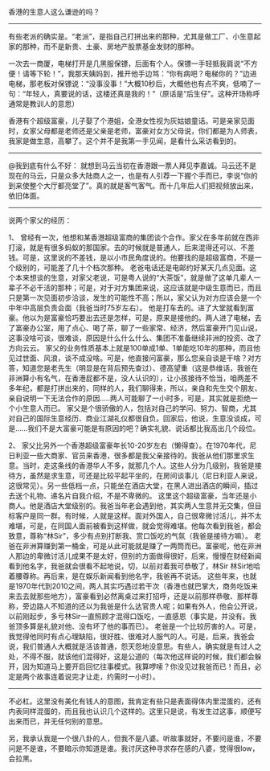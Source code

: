 香港的生意人这么谦逊的吗？ 

-------------------

有些老派的确实是。“老派”，是指自己打拼出来的那种，尤其是做工厂、小生意起家的那种，而不是新贵、土豪、房地产股票基金发财的那种。

一次去一商厦，电梯打开是几黑服保镖，后面有个人。保镖一手轻抵我肩说“不方便！请等下轮！”，我那天姨妈到，推开他手边骂：“你有病吧？电梯你的？”边进电梯，那老板对保镖说：“没事没事！”大概10秒后，大概他也有点不爽，低喃了一句：“年轻人，真要说的话，这楼还真是我的！”（原话是“后生仔”。这种开场称呼通常是教训人的意思）

香港有个超级富豪，儿子娶了个港姐，全港女性视为灰姑娘童话。可是亲家见面时，女家父母都是老师还是父亲是老师，富豪对女方父母说，你们都是为人师表，我家是做生意，高攀了。这个并不是我第一手见闻，是看什么采访看到的。

-------------------

@我到底有什么不好：
就想到马云当初在香港跟一票人拜见李嘉诚。马云还不是现在的马云，只是众多大陆商人之一，也是有人引荐一下握个手而已，李说“你的到来使整个大厅都亮堂了”。真的就是客气客气。而十几年后人们把视频放出来，依旧体面。 

-------------------

说两个家父的经历：

1、
曾经有一次，他想和某香港超级富商的集团谈个合作。家父在多年前就在西非打滚，就是有很多蚂蚁的那国家。去的时候就是普通人，后来混得还可以、不差钱。可是，这里说的不差钱，是以小市民角度说的。他要找的是超级富商，不是一个级别的，可能差了几十个档次那种。
老爸电话还是电邮约好某天几点见面。这个本来想谈的生意，对家父老说，可是粤人说的“大茶饭”，就是做了这单几辈人一辈子不必干活的那种；可是，对于对方集团来说，这应该就是中级生意而已，而且只是第一次见面初步洽谈，发生的可能性不高；所以，家父认为对方应该会是一个中年中高层负责会面（我爸当时75岁左右）。
他是打车去的。进了大堂就看到富豪。他以为是富豪恰巧要出去还是怎样，可是，原来是接他的。两人进了电梯，去了富豪办公室，用了点心、喝了茶，聊了一些家常、经济，然后富豪开门见山说，这事没啥可谈，很难谈，原因是什么什么什么、集团不准备继续非洲的投资、改了方向云云。
家父的业务性质基本上就是100单成1单、1单能吃10年的那种，而且他见过世面、风浪，谈不成没啥。可是，他直接问富豪，那么您亲自谈是干啥？对方答，知道您是老先生（明显是在背后预先查过）、德高望重（这是恭维话，我爸在非洲算小有名气，在香港屁都不是，没人认识的），让小孩接待不恰当，咱两差不多年纪，都是打拼出来的，同样的人，我们聊得来，所以，亲自和先生交个朋友、亲自说明一下无法合作的原因.....两人可能聊了一小时多，可是，其实就是拒绝一个小生意人而已。
家父是个很骄傲的人，包括对自己的学问、努力、智商，尤其对自己的国际生意经历、商业江湖礼仪都很自负。回家后，他说，生意没谈成，可是......我们不是大富豪可能是有原因的吧？确实礼貌、说话都比我高出几个段位。

2、
家父比另外一个香港超级富豪年长10-20岁左右（懒得查）。在1970年代，尼日利亚一些大商家、官员来香港，很多都是我父亲接待的。我爸从他们那里求生意。当时，走这条线的香港华人不多，就那几个人。这些人分为几级别，我爸是接待方，虽然是求生意，可还是比较平起平坐的，在房间谈事儿（尼日利亚人来说，这很常见）。另一些低档一点，只能坐在酒店大堂，在黑人进出酒店的瞬间，插过去送个礼物、递名片自我介绍，不是不卑微的。
这里这个超级富豪，当年还是小商人。他是酒店大堂级别的。我爸当年老会遇到他，其实两人生意并无交集，但目标客户是同一群。有时候，人就是这样。面对外国人，自己很卑微讨活儿，并不太难堪，可是，在同国人面前被看到这样做，就会觉得难堪。他每次看到我爸，都会致意，尊称“林Sir”，多少有点别打断我、赏口饭吃的气氛（我爸是接待方嘛）。
老爸在非洲算赚到第一桶金，可是从此可能就是赚了一两筒而已。富豪呢，他在非洲人那边的卑微讨活儿成果不是太好，但别的方面做得很好，后来，慢慢在财经新闻看到他名字，我爸就会很看不起地说，切，以前对着我可恭敬了，林Sir 林Sir地哈着腰尊称。再后来，是在娱乐新闻看到他名字，我爸再不说话。
这些年来，也就是1970年代到2010之间，两人其实巧遇过若干次（香港也就巴掌大，商务吃饭来来去去就那些地方），富豪看到必然离桌过来打招呼，还是以前那样恭敬、那样尊称，旁边路人不知道的还以为我爸是什么达官贵人呢；如果有外人，他会公开说，以前刚起步，多亏林Sir一直照顾才混得口饭吃，一直感恩（事实是，并没有。我爸顶多算是礼貌对他、没有坏了他的事而已）。
老爸是一个比较厉害的人。可是，我觉得他同时有点心理缺陷，很好胜、很难对人服气的人。可是，后来，我爸会说，我们普通人大概就是活该普通，怨天怨地没意思。有些人，确实就是有过人之处，不得不服，就该他们混得好，这是公道的（每次他这样说的时候，我们都会躲开，因为知道马上要开启回忆往事模式。我算啰嗦？你没见过我爸而已！而且，必定是两个故事连着说完才让走，约需时一小时）。

-------------------

不必杠。这里没有美化有钱人的意图，我肯定有些只是表面得体内里混蛋的，还有内表同样混蛋的，而且我也认识几个这样的。这里只是说，有发生过这事，顺便写出来而已，并无任何别的意思。

另，我承认我是一个很八卦的人，但我不是八婆。听故事就好，不要问是谁，不要问是不是谁，不要暗示你知道是谁。我讨厌这种寻求存在感的八婆，觉得很low，会拉黑。
